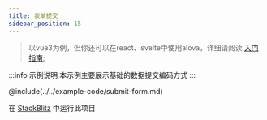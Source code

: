 ```yaml
---
title: 表单提交
sidebar_position: 15
---
```


> 以vue3为例，但你还可以在react、svelte中使用alova，详细请阅读 [入门指南](../overview/);

:::info 示例说明
本示例主要展示基础的数据提交编码方式
:::

@include(../../example-code/submit-form.md)

在 [StackBlitz](https://stackblitz.com/edit/alova-example-submit-form?file=src/App.vue) 中运行此项目
